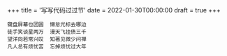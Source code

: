 +++
title = '写写代码过过节'
date = 2022-01-30T00:00:00
draft = true
+++

```text
键盘屏幕也团圆  懒怠光标去哪边
徒手笑谈星两万  漫天飞挂债三千
望洋向若常兴叹  知著见微少问禅
凡人总有烦忧苦  忘掉烦忧过大年
```
